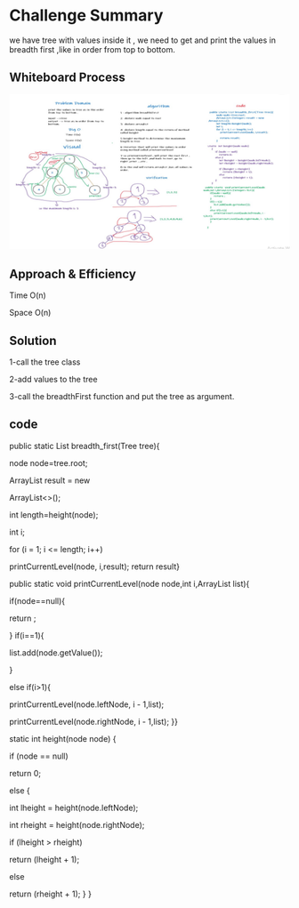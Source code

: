 # Challenge Summary
we have tree with values inside it , we need to get and print 
the values in breadth first ,like in order from top to bottom.

## Whiteboard Process
<img src="codeChallenge17.jpg"/>

## Approach & Efficiency
Time O(n)

Space O(n)
## Solution
1-call the tree class 

2-add values to the tree 

3-call the breadthFirst function and put the tree as argument.

## code

public static List breadth_first(Tree tree){

node node=tree.root;

ArrayList<Integer> result = new 

ArrayList<>();

int length=height(node);

int i;

for (i = 1; i <= length; i++)

printCurrentLevel(node, i,result);
            return result}

        
public static  void printCurrentLevel(node node,int i,ArrayList<Integer> list){

if(node==null){

return ;

}
if(i==1){

list.add(node.getValue());

}

else if(i>1){

printCurrentLevel(node.leftNode, i - 1,list);

printCurrentLevel(node.rightNode, i - 1,list);
}}

    

static  int height(node node)
{

if (node == null)

return 0;

else {

int lheight = height(node.leftNode);

int rheight = height(node.rightNode);
            
if (lheight > rheight)
                
return (lheight + 1);
           
 else
              
  return (rheight + 1);
        }
    }
